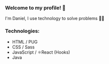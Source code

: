 ### Welcome to my profile! 👋
I'm Daniel, I use technology to solve problems 👨‍💻

### Technologies:
- HTML / PUG
- CSS / Sass
- JavaScript / ⚛React (Hooks)
- Java

<!--
**danielfontanes/danielfontanes** is a ✨ _special_ ✨ repository because its `README.md` (this file) appears on your GitHub profile.

Here are some ideas to get you started:

- 🔭 I’m currently working on ...
- 🌱 I’m currently learning ...
- 👯 I’m looking to collaborate on ...
- 🤔 I’m looking for help with ...
- 💬 Ask me about ...
- 📫 How to reach me: ...
- 😄 Pronouns: ...
- ⚡ Fun fact: ...
-->

